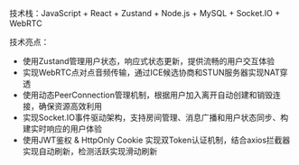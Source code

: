 技术栈：JavaScript + React + Zustand + Node.js + MySQL + Socket.IO + WebRTC

技术亮点：
- 使用Zustand管理用户状态，响应式状态更新，提供流畅的用户交互体验
- 实现WebRTC点对点音频传输，通过ICE候选协商和STUN服务器实现NAT穿透
- 使用动态PeerConnection管理机制，根据用户加入离开自动创建和销毁连接，确保资源高效利用
- 实现Socket.IO事件驱动架构，支持房间管理、消息广播和用户状态同步、构建实时响应的用户体验
- 使用JWT鉴权 & HttpOnly Cookie 实现双Token认证机制，结合axios拦截器实现自动刷新，检测活跃实现滑动刷新
